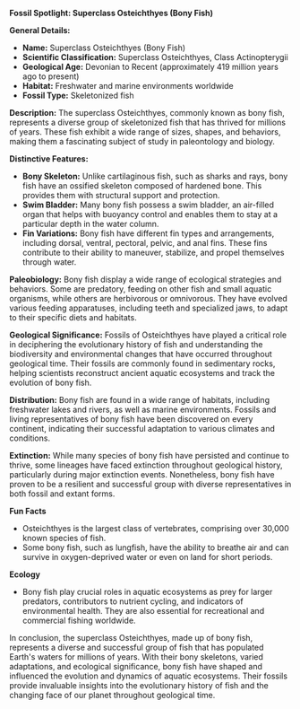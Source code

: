 **Fossil Spotlight: Superclass Osteichthyes (Bony Fish)**

**General Details:**
- **Name:** Superclass Osteichthyes (Bony Fish)
- **Scientific Classification:** Superclass Osteichthyes, Class Actinopterygii
- **Geological Age:** Devonian to Recent (approximately 419 million years ago to present)
- **Habitat:** Freshwater and marine environments worldwide
- **Fossil Type:** Skeletonized fish

**Description:**
The superclass Osteichthyes, commonly known as bony fish, represents a diverse group of skeletonized fish that has thrived for millions of years. These fish exhibit a wide range of sizes, shapes, and behaviors, making them a fascinating subject of study in paleontology and biology.

**Distinctive Features:**
- **Bony Skeleton:** Unlike cartilaginous fish, such as sharks and rays, bony fish have an ossified skeleton composed of hardened bone. This provides them with structural support and protection.
- **Swim Bladder:** Many bony fish possess a swim bladder, an air-filled organ that helps with buoyancy control and enables them to stay at a particular depth in the water column.
- **Fin Variations:** Bony fish have different fin types and arrangements, including dorsal, ventral, pectoral, pelvic, and anal fins. These fins contribute to their ability to maneuver, stabilize, and propel themselves through water.

**Paleobiology:**
Bony fish display a wide range of ecological strategies and behaviors. Some are predatory, feeding on other fish and small aquatic organisms, while others are herbivorous or omnivorous. They have evolved various feeding apparatuses, including teeth and specialized jaws, to adapt to their specific diets and habitats.

**Geological Significance:**
Fossils of Osteichthyes have played a critical role in deciphering the evolutionary history of fish and understanding the biodiversity and environmental changes that have occurred throughout geological time. Their fossils are commonly found in sedimentary rocks, helping scientists reconstruct ancient aquatic ecosystems and track the evolution of bony fish.

**Distribution:**
Bony fish are found in a wide range of habitats, including freshwater lakes and rivers, as well as marine environments. Fossils and living representatives of bony fish have been discovered on every continent, indicating their successful adaptation to various climates and conditions.

**Extinction:**
While many species of bony fish have persisted and continue to thrive, some lineages have faced extinction throughout geological history, particularly during major extinction events. Nonetheless, bony fish have proven to be a resilient and successful group with diverse representatives in both fossil and extant forms.

**Fun Facts**
- Osteichthyes is the largest class of vertebrates, comprising over 30,000 known species of fish.
- Some bony fish, such as lungfish, have the ability to breathe air and can survive in oxygen-deprived water or even on land for short periods.

**Ecology**
- Bony fish play crucial roles in aquatic ecosystems as prey for larger predators, contributors to nutrient cycling, and indicators of environmental health. They are also essential for recreational and commercial fishing worldwide.

In conclusion, the superclass Osteichthyes, made up of bony fish, represents a diverse and successful group of fish that has populated Earth's waters for millions of years. With their bony skeletons, varied adaptations, and ecological significance, bony fish have shaped and influenced the evolution and dynamics of aquatic ecosystems. Their fossils provide invaluable insights into the evolutionary history of fish and the changing face of our planet throughout geological time.